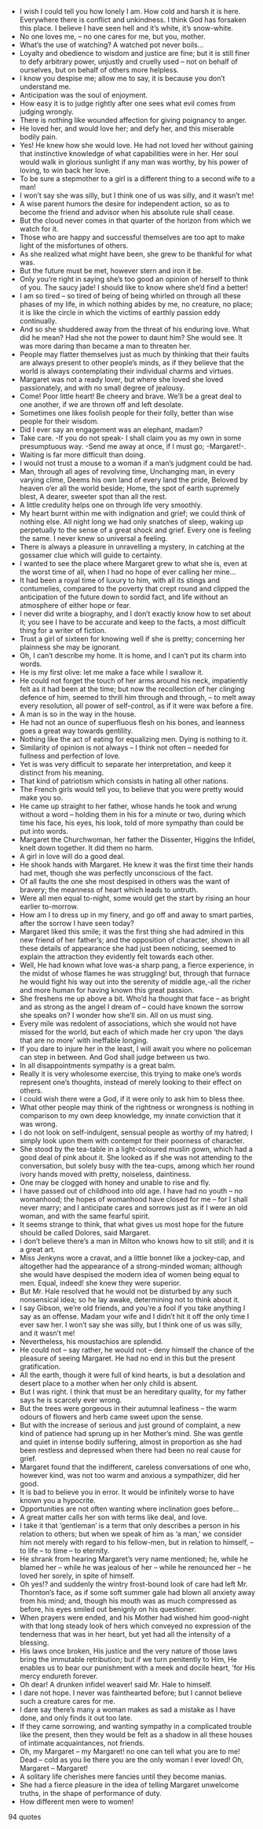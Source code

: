  - I wish I could tell you how lonely I am. How cold and harsh it is here. Everywhere there is conflict and unkindness. I think God has forsaken this place. I believe I have seen hell and it’s white, it’s snow-white.
 - No one loves me, – no one cares for me, but you, mother.
 - What’s the use of watching? A watched pot never boils...
 - Loyalty and obedience to wisdom and justice are fine; but it is still finer to defy arbitrary power, unjustly and cruelly used – not on behalf of ourselves, but on behalf of others more helpless.
 - I know you despise me; allow me to say, it is because you don’t understand me.
 - Anticipation was the soul of enjoyment.
 - How easy it is to judge rightly after one sees what evil comes from judging wrongly.
 - There is nothing like wounded affection for giving poignancy to anger.
 - He loved her, and would love her; and defy her, and this miserable bodily pain.
 - Yes! He knew how she would love. He had not loved her without gaining that instinctive knowledge of what capabilities were in her. Her soul would walk in glorious sunlight if any man was worthy, by his power of loving, to win back her love.
 - To be sure a stepmother to a girl is a different thing to a second wife to a man!
 - I won’t say she was silly, but I think one of us was silly, and it wasn’t me!
 - A wise parent humors the desire for independent action, so as to become the friend and advisor when his absolute rule shall cease.
 - But the cloud never comes in that quarter of the horizon from which we watch for it.
 - Those who are happy and successful themselves are too apt to make light of the misfortunes of others.
 - As she realized what might have been, she grew to be thankful for what was.
 - But the future must be met, however stern and iron it be.
 - Only you’re right in saying she’s too good an opinion of herself to think of you. The saucy jade! I should like to know where she’d find a better!
 - I am so tired – so tired of being of being whirled on through all these phases of my life, in which nothing abides by me, no creature, no place; it is like the circle in which the victims of earthly passion eddy continually.
 - And so she shuddered away from the threat of his enduring love. What did he mean? Had she not the power to daunt him? She would see. It was more daring than became a man to threaten her.
 - People may flatter themselves just as much by thinking that their faults are always present to other people’s minds, as if they believe that the world is always contemplating their individual charms and virtues.
 - Margaret was not a ready lover, but where she loved she loved passionately, and with no small degree of jealousy.
 - Come! Poor little heart! Be cheery and brave. We’ll be a great deal to one another, if we are thrown off and left desolate.
 - Sometimes one likes foolish people for their folly, better than wise people for their wisdom.
 - Did I ever say an engagement was an elephant, madam?
 - Take care. -If you do not speak- I shall claim you as my own in some presumptuous way. -Send me away at once, if I must go; -Margaret!-.
 - Waiting is far more difficult than doing.
 - I would not trust a mouse to a woman if a man’s judgment could be had.
 - Man, through all ages of revolving time, Unchanging man, in every varying clime, Deems his own land of every land the pride, Beloved by heaven o’er all the world beside; Home, the spot of earth supremely blest, A dearer, sweeter spot than all the rest.
 - A little credulity helps one on through life very smoothly.
 - My heart burnt within me with indignation and grief; we could think of nothing else. All night long we had only snatches of sleep, waking up perpetually to the sense of a great shock and grief. Every one is feeling the same. I never knew so universal a feeling.
 - There is always a pleasure in unravelling a mystery, in catching at the gossamer clue which will guide to certainty.
 - I wanted to see the place where Margaret grew to what she is, even at the worst time of all, when I had no hope of ever calling her mine...
 - It had been a royal time of luxury to him, with all its stings and contumelies, compared to the poverty that crept round and clipped the anticipation of the future down to sordid fact, and life without an atmosphere of either hope or fear.
 - I never did write a biography, and I don’t exactly know how to set about it; you see I have to be accurate and keep to the facts, a most difficult thing for a writer of fiction.
 - Trust a girl of sixteen for knowing well if she is pretty; concerning her plainness she may be ignorant.
 - Oh, I can’t describe my home. It is home, and I can’t put its charm into words.
 - He is my first olive: let me make a face while I swallow it.
 - He could not forget the touch of her arms around his neck, impatiently felt as it had been at the time; but now the recollection of her clinging defence of him, seemed to thrill him through and through, – to melt away every resolution, all power of self-control, as if it were wax before a fire.
 - A man is so in the way in the house.
 - He had not an ounce of superfluous flesh on his bones, and leanness goes a great way towards gentility.
 - Nothing like the act of eating for equalizing men. Dying is nothing to it.
 - Similarity of opinion is not always – I think not often – needed for fullness and perfection of love.
 - Yet is was very difficult to separate her interpretation, and keep it distinct from his meaning.
 - That kind of patriotism which consists in hating all other nations.
 - The French girls would tell you, to believe that you were pretty would make you so.
 - He came up straight to her father, whose hands he took and wrung without a word – holding them in his for a minute or two, during which time his face, his eyes, his look, told of more sympathy than could be put into words.
 - Margaret the Churchwoman, her father the Dissenter, Higgins the Infidel, knelt down together. It did them no harm.
 - A girl in love will do a good deal.
 - He shook hands with Margaret. He knew it was the first time their hands had met, though she was perfectly unconscious of the fact.
 - Of all faults the one she most despised in others was the want of bravery; the meanness of heart which leads to untruth.
 - Were all men equal to-night, some would get the start by rising an hour earlier to-morrow.
 - How am I to dress up in my finery, and go off and away to smart parties, after the sorrow I have seen today?
 - Margaret liked this smile; it was the first thing she had admired in this new friend of her father’s; and the opposition of character, shown in all these details of appearance she had just been noticing, seemed to explain the attraction they evidently felt towards each other.
 - Well, He had known what love was-a sharp pang, a fierce experience, in the midst of whose flames he was struggling! but, through that furnace he would fight his way out into the serenity of middle age,-all the richer and more human for having known this great passion.
 - She freshens me up above a bit. Who’d ha thought that face – as bright and as strong as the angel I dream of – could have known the sorrow she speaks on? I wonder how she’ll sin. All on us must sing.
 - Every mile was redolent of associations, which she would not have missed for the world, but each of which made her cry upon ‘the days that are no more’ with ineffable longing.
 - If you dare to injure her in the least, I will await you where no policeman can step in between. And God shall judge between us two.
 - In all disappointments sympathy is a great balm.
 - Really it is very wholesome exercise, this trying to make one’s words represent one’s thoughts, instead of merely looking to their effect on others.
 - I could wish there were a God, if it were only to ask him to bless thee.
 - What other people may think of the rightness or wrongness is nothing in comparison to my own deep knowledge, my innate conviction that it was wrong.
 - I do not look on self-indulgent, sensual people as worthy of my hatred; I simply look upon them with contempt for their poorness of character.
 - She stood by the tea-table in a light-coloured muslin gown, which had a good deal of pink about it. She looked as if she was not attending to the conversation, but solely busy with the tea-cups, among which her round ivory hands moved with pretty, noiseless, daintiness.
 - One may be clogged with honey and unable to rise and fly.
 - I have passed out of childhood into old age. I have had no youth – no womanhood; the hopes of womanhood have closed for me – for I shall never marry; and I anticipate cares and sorrows just as if I were an old woman, and with the same fearful spirit.
 - It seems strange to think, that what gives us most hope for the future should be called Dolores, said Margaret.
 - I don’t believe there’s a man in Milton who knows how to sit still; and it is a great art.
 - Miss Jenkyns wore a cravat, and a little bonnet like a jockey-cap, and altogether had the appearance of a strong-minded woman; although she would have despised the modern idea of women being equal to men. Equal, indeed! she knew they were superior.
 - But Mr. Hale resolved that he would not be disturbed by any such nonsensical idea; so he lay awake, determining not to think about it.
 - I say Gibson, we’re old friends, and you’re a fool if you take anything I say as an offense. Madam your wife and I didn’t hit it off the only time I ever saw her. I won’t say she was silly, but I think one of us was silly, and it wasn’t me!
 - Nevertheless, his moustachios are splendid.
 - He could not – say rather, he would not – deny himself the chance of the pleasure of seeing Margaret. He had no end in this but the present gratification.
 - All the earth, though it were full of kind hearts, is but a desolation and desert place to a mother when her only child is absent.
 - But I was right. I think that must be an hereditary quality, for my father says he is scarcely ever wrong.
 - But the trees were gorgeous in their autumnal leafiness – the warm odours of flowers and herb came sweet upon the sense.
 - But with the increase of serious and just ground of complaint, a new kind of patience had sprung up in her Mother’s mind. She was gentle and quiet in intense bodily suffering, almost in proportion as she had been restless and depressed when there had been no real cause for grief.
 - Margaret found that the indifferent, careless conversations of one who, however kind, was not too warm and anxious a sympathizer, did her good.
 - It is bad to believe you in error. It would be infinitely worse to have known you a hypocrite.
 - Opportunities are not often wanting where inclination goes before...
 - A great matter calls her son with terms like deal, and love.
 - I take it that ‘gentleman’ is a term that only describes a person in his relation to others; but when we speak of him as ‘a man,’ we consider him not merely with regard to his fellow-men, but in relation to himself, – to life – to time – to eternity.
 - He shrank from hearing Margaret’s very name mentioned; he, while he blamed her – while he was jealous of her – while he renounced her – he loved her sorely, in spite of himself.
 - Oh yes!? and suddenly the wintry frost-bound look of care had left Mr. Thornton’s face, as if some soft summer gale had blown all anxiety away from his mind; and, though his mouth was as much compressed as before, his eyes smiled out benignly on his questioner.
 - When prayers were ended, and his Mother had wished him good-night with that long steady look of hers which conveyed no expression of the tenderness that was in her heart, but yet had all the intensity of a blessing.
 - His laws once broken, His justice and the very nature of those laws bring the immutable retribution; but if we turn penitently to Him, He enables us to bear our punishment with a meek and docile heart, ’for His mercy endureth forever.
 - Oh dear! A drunken infidel weaver! said Mr. Hale to himself.
 - I dare not hope. I never was fainthearted before; but I cannot believe such a creature cares for me.
 - I dare say there’s many a woman makes as sad a mistake as I have done, and only finds it out too late.
 - If they came sorrowing, and wanting sympathy in a complicated trouble like the present, then they would be felt as a shadow in all these houses of intimate acquaintances, not friends.
 - Oh, my Margaret – my Margaret! no one can tell what you are to me! Dead – cold as you lie there you are the only woman I ever loved! Oh, Margaret – Margaret!
 - A solitary life cherishes mere fancies until they become manias.
 - She had a fierce pleasure in the idea of telling Margaret unwelcome truths, in the shape of performance of duty.
 - How different men were to women!

94 quotes
